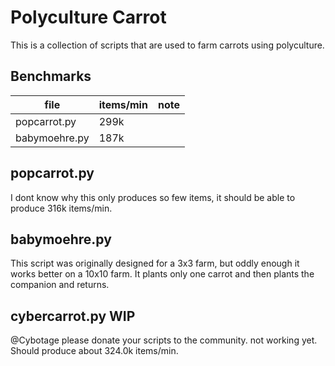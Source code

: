 # Polyculture Carrot
This is a collection of scripts that are used to farm carrots using polyculture.

## Benchmarks
| file          | items/min | note |
| ------------- | --------- | ---- |
| popcarrot.py  | 299k      |      |
| babymoehre.py | 187k      |      |

## popcarrot.py
I dont know why this only produces so few items, it should be able to produce 316k items/min.

## babymoehre.py
This script was originally designed for a 3x3 farm, but oddly enough it works better on a 10x10 farm. It plants only one carrot and then plants the companion and returns.

## cybercarrot.py WIP
@Cybotage please donate your scripts to the community.
not working yet. Should produce about 324.0k items/min.
